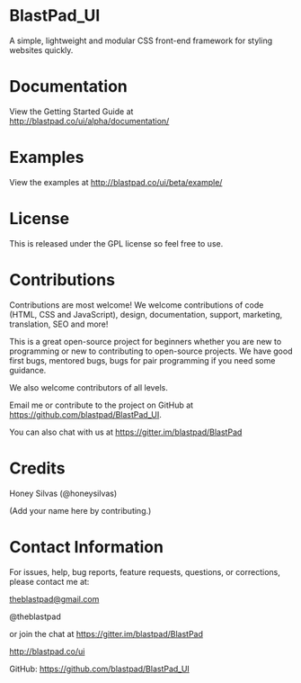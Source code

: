 # BlastPad_UI
A simple, lightweight and modular CSS front-end framework for styling websites quickly.


# Documentation
View the Getting Started Guide at http://blastpad.co/ui/alpha/documentation/



# Examples
View the examples at http://blastpad.co/ui/beta/example/



# License
This is released under the GPL license so feel free to use.


# Contributions
Contributions are most welcome! We welcome contributions of code (HTML, CSS and JavaScript), design, documentation, support, marketing, translation, SEO and more!

This is a great open-source project for beginners whether you are new to programming or new to contributing to open-source projects. We have good first bugs, mentored bugs, bugs for pair programming if you need some guidance.

We also welcome contributors of all levels.

Email me or contribute to the project on GitHub at https://github.com/blastpad/BlastPad_UI.

You can also chat with us at https://gitter.im/blastpad/BlastPad



# Credits
Honey Silvas (@honeysilvas)

(Add your name here by contributing.)



# Contact Information

For issues, help, bug reports, feature requests, questions, or corrections, please contact me at:

theblastpad@gmail.com

@theblastpad

or join the chat at https://gitter.im/blastpad/BlastPad

http://blastpad.co/ui

GitHub: https://github.com/blastpad/BlastPad_UI
